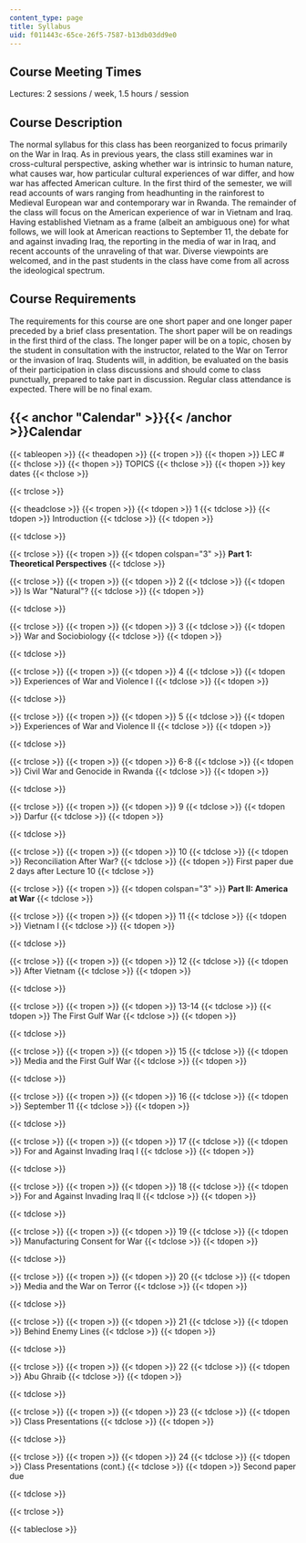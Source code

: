 ```yaml
---
content_type: page
title: Syllabus
uid: f011443c-65ce-26f5-7587-b13db03dd9e0
---
```


Course Meeting Times
--------------------

Lectures: 2 sessions / week, 1.5 hours / session

Course Description
------------------

The normal syllabus for this class has been reorganized to focus primarily on the War in Iraq. As in previous years, the class still examines war in cross-cultural perspective, asking whether war is intrinsic to human nature, what causes war, how particular cultural experiences of war differ, and how war has affected American culture. In the first third of the semester, we will read accounts of wars ranging from headhunting in the rainforest to Medieval European war and contemporary war in Rwanda. The remainder of the class will focus on the American experience of war in Vietnam and Iraq. Having established Vietnam as a frame (albeit an ambiguous one) for what follows, we will look at American reactions to September 11, the debate for and against invading Iraq, the reporting in the media of war in Iraq, and recent accounts of the unraveling of that war. Diverse viewpoints are welcomed, and in the past students in the class have come from all across the ideological spectrum.

Course Requirements
-------------------

The requirements for this course are one short paper and one longer paper preceded by a brief class presentation. The short paper will be on readings in the first third of the class. The longer paper will be on a topic, chosen by the student in consultation with the instructor, related to the War on Terror or the invasion of Iraq. Students will, in addition, be evaluated on the basis of their participation in class discussions and should come to class punctually, prepared to take part in discussion. Regular class attendance is expected. There will be no final exam.

{{< anchor "Calendar" >}}{{< /anchor >}}Calendar
------------------------------------------------

{{< tableopen >}}
{{< theadopen >}}
{{< tropen >}}
{{< thopen >}}
LEC #
{{< thclose >}}
{{< thopen >}}
TOPICS
{{< thclose >}}
{{< thopen >}}
key dates
{{< thclose >}}

{{< trclose >}}

{{< theadclose >}}
{{< tropen >}}
{{< tdopen >}}
1
{{< tdclose >}}
{{< tdopen >}}
Introduction
{{< tdclose >}}
{{< tdopen >}}

{{< tdclose >}}

{{< trclose >}}
{{< tropen >}}
{{< tdopen colspan="3" >}}
**Part 1: Theoretical Perspectives**
{{< tdclose >}}

{{< trclose >}}
{{< tropen >}}
{{< tdopen >}}
2
{{< tdclose >}}
{{< tdopen >}}
Is War "Natural"?
{{< tdclose >}}
{{< tdopen >}}

{{< tdclose >}}

{{< trclose >}}
{{< tropen >}}
{{< tdopen >}}
3
{{< tdclose >}}
{{< tdopen >}}
War and Sociobiology
{{< tdclose >}}
{{< tdopen >}}

{{< tdclose >}}

{{< trclose >}}
{{< tropen >}}
{{< tdopen >}}
4
{{< tdclose >}}
{{< tdopen >}}
Experiences of War and Violence I
{{< tdclose >}}
{{< tdopen >}}

{{< tdclose >}}

{{< trclose >}}
{{< tropen >}}
{{< tdopen >}}
5
{{< tdclose >}}
{{< tdopen >}}
Experiences of War and Violence II
{{< tdclose >}}
{{< tdopen >}}

{{< tdclose >}}

{{< trclose >}}
{{< tropen >}}
{{< tdopen >}}
6-8
{{< tdclose >}}
{{< tdopen >}}
Civil War and Genocide in Rwanda
{{< tdclose >}}
{{< tdopen >}}

{{< tdclose >}}

{{< trclose >}}
{{< tropen >}}
{{< tdopen >}}
9
{{< tdclose >}}
{{< tdopen >}}
Darfur
{{< tdclose >}}
{{< tdopen >}}

{{< tdclose >}}

{{< trclose >}}
{{< tropen >}}
{{< tdopen >}}
10
{{< tdclose >}}
{{< tdopen >}}
Reconciliation After War?
{{< tdclose >}}
{{< tdopen >}}
First paper due 2 days after Lecture 10
{{< tdclose >}}

{{< trclose >}}
{{< tropen >}}
{{< tdopen colspan="3" >}}
**Part II: America at War**
{{< tdclose >}}

{{< trclose >}}
{{< tropen >}}
{{< tdopen >}}
11
{{< tdclose >}}
{{< tdopen >}}
Vietnam I
{{< tdclose >}}
{{< tdopen >}}

{{< tdclose >}}

{{< trclose >}}
{{< tropen >}}
{{< tdopen >}}
12
{{< tdclose >}}
{{< tdopen >}}
After Vietnam
{{< tdclose >}}
{{< tdopen >}}

{{< tdclose >}}

{{< trclose >}}
{{< tropen >}}
{{< tdopen >}}
13-14
{{< tdclose >}}
{{< tdopen >}}
The First Gulf War
{{< tdclose >}}
{{< tdopen >}}

{{< tdclose >}}

{{< trclose >}}
{{< tropen >}}
{{< tdopen >}}
15
{{< tdclose >}}
{{< tdopen >}}
Media and the First Gulf War
{{< tdclose >}}
{{< tdopen >}}

{{< tdclose >}}

{{< trclose >}}
{{< tropen >}}
{{< tdopen >}}
16
{{< tdclose >}}
{{< tdopen >}}
September 11
{{< tdclose >}}
{{< tdopen >}}

{{< tdclose >}}

{{< trclose >}}
{{< tropen >}}
{{< tdopen >}}
17
{{< tdclose >}}
{{< tdopen >}}
For and Against Invading Iraq I
{{< tdclose >}}
{{< tdopen >}}

{{< tdclose >}}

{{< trclose >}}
{{< tropen >}}
{{< tdopen >}}
18
{{< tdclose >}}
{{< tdopen >}}
For and Against Invading Iraq II
{{< tdclose >}}
{{< tdopen >}}

{{< tdclose >}}

{{< trclose >}}
{{< tropen >}}
{{< tdopen >}}
19
{{< tdclose >}}
{{< tdopen >}}
Manufacturing Consent for War
{{< tdclose >}}
{{< tdopen >}}

{{< tdclose >}}

{{< trclose >}}
{{< tropen >}}
{{< tdopen >}}
20
{{< tdclose >}}
{{< tdopen >}}
Media and the War on Terror
{{< tdclose >}}
{{< tdopen >}}

{{< tdclose >}}

{{< trclose >}}
{{< tropen >}}
{{< tdopen >}}
21
{{< tdclose >}}
{{< tdopen >}}
Behind Enemy Lines
{{< tdclose >}}
{{< tdopen >}}

{{< tdclose >}}

{{< trclose >}}
{{< tropen >}}
{{< tdopen >}}
22
{{< tdclose >}}
{{< tdopen >}}
Abu Ghraib
{{< tdclose >}}
{{< tdopen >}}

{{< tdclose >}}

{{< trclose >}}
{{< tropen >}}
{{< tdopen >}}
23
{{< tdclose >}}
{{< tdopen >}}
Class Presentations
{{< tdclose >}}
{{< tdopen >}}

{{< tdclose >}}

{{< trclose >}}
{{< tropen >}}
{{< tdopen >}}
24
{{< tdclose >}}
{{< tdopen >}}
Class Presentations (cont.)
{{< tdclose >}}
{{< tdopen >}}
Second paper due  

{{< tdclose >}}

{{< trclose >}}

{{< tableclose >}}